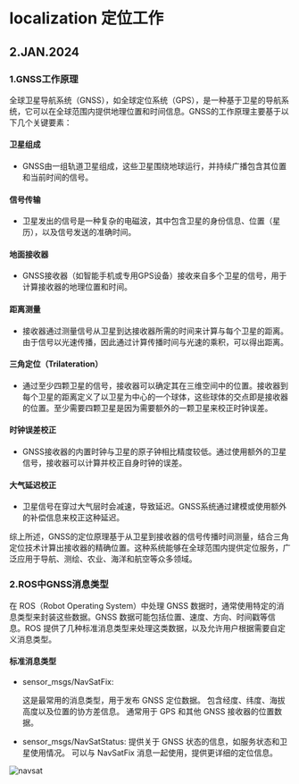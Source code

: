 # localization 定位工作
## 2.JAN.2024
### 1.GNSS工作原理

全球卫星导航系统（GNSS），如全球定位系统（GPS），是一种基于卫星的导航系统，它可以在全球范围内提供地理位置和时间信息。GNSS的工作原理主要基于以下几个关键要素：

#### 卫星组成
- GNSS由一组轨道卫星组成，这些卫星围绕地球运行，并持续广播包含其位置和当前时间的信号。

#### 信号传输
- 卫星发出的信号是一种复杂的电磁波，其中包含卫星的身份信息、位置（星历），以及信号发送的准确时间。

#### 地面接收器
- GNSS接收器（如智能手机或专用GPS设备）接收来自多个卫星的信号，用于计算接收器的地理位置和时间。

#### 距离测量
- 接收器通过测量信号从卫星到达接收器所需的时间来计算与每个卫星的距离。由于信号以光速传播，因此通过计算传播时间与光速的乘积，可以得出距离。

#### 三角定位（Trilateration）
- 通过至少四颗卫星的信号，接收器可以确定其在三维空间中的位置。接收器到每个卫星的距离定义了以卫星为中心的一个球体，这些球体的交点即是接收器的位置。至少需要四颗卫星是因为需要额外的一颗卫星来校正时钟误差。

#### 时钟误差校正
- GNSS接收器的内置时钟与卫星的原子钟相比精度较低。通过使用额外的卫星信号，接收器可以计算并校正自身时钟的误差。

#### 大气延迟校正
- 卫星信号在穿过大气层时会减速，导致延迟。GNSS系统通过建模或使用额外的补偿信息来校正这种延迟。

综上所述，GNSS的定位原理基于从卫星到接收器的信号传播时间测量，结合三角定位技术计算出接收器的精确位置。这种系统能够在全球范围内提供定位服务，广泛应用于导航、测绘、农业、海洋和航空等众多领域。

### 2.ROS中GNSS消息类型
在 ROS（Robot Operating System）中处理 GNSS 数据时，通常使用特定的消息类型来封装这些数据。GNSS 数据可能包括位置、速度、方向、时间戳等信息。ROS 提供了几种标准消息类型来处理这类数据，以及允许用户根据需要自定义消息类型。
#### 标准消息类型
- sensor_msgs/NavSatFix:

    这是最常用的消息类型，用于发布 GNSS 定位数据。
    包含经度、纬度、海拔高度以及位置的协方差信息。
    通常用于 GPS 和其他 GNSS 接收器的位置数据。

- sensor_msgs/NavSatStatus:
    提供关于 GNSS 状态的信息，如服务状态和卫星使用情况。
    可以与 NavSatFix 消息一起使用，提供更详细的定位信息。
  
![navsat](https://img-blog.csdnimg.cn/9386c260c42b4549be742bb1381dd8dd.png?x-oss-process=image/watermark,type_d3F5LXplbmhlaQ,shadow_50,text_Q1NETiBA5a2m5peg5q2i5aKD55qE5bCP6b6f,size_20,color_FFFFFF,t_70,g_se,x_16#pic_center)
